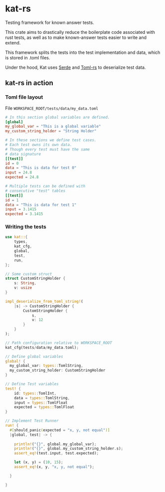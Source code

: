 # kat-rs
Testing framework for known answer tests.

This crate aims to drastically reduce the boilerplate code
associated with rust tests, as well as to make known-answer tests easier
to write and extend.

This framework splits the tests into the test implementation
and data, which is stored in .toml files.

Under the hood, Kat uses [Serde](https://docs.rs/serde/latest/serde/index.html)
and [Toml-rs](https://docs.rs/toml/latest/toml/) to deserialize test data.

## kat-rs in action
### Toml file layout
File `WORKSPACE_ROOT/tests/data/my_data.toml`
```toml
# In this section global variables are defined.
[global]
my_global_var = "This is a global variable"
my_custom_string_holder = "String Holder"

# In these sections we define test cases.
# Each test owns its own data. 
# Though every test must have the same
# data signature
[[test]]
id = 0
data = "This is data for test 0"
input = 24.8
expected = 24.8

# Multiple tests can be defined with
# consecutive "test" tables
[[test]]
id = 1
data = "This is data for test 1"
input = 3.1415
expected = 3.1415
```

### Writing the tests
```rust
use kat::{
    types,
    kat_cfg,
    global,
    test,
    run,
};

// Some custom struct
struct CustomStringHolder {
    s: String,
    v: usize
}

impl_deserialize_from_toml_string!(
    |s| -> CustomStringHolder {
        CustomStringHolder {
            s, 
            v: 12
        }
    }
); 

// Path configuration relative to WORKSPACE_ROOT
kat_cfg(tests/data/my_data.toml);

// Define global variables
global! {
  my_global_var: types::TomlString,
  my_custom_string_holder: CustomStringHolder
}

// Define Test variables
test! {
    id: types::TomlInt,
    data = types::TomlString,
    input = types::TomlFloat
    expected = types::TomlFloat
}

// Implement Test Runner
run! {
  #[should_panic(expected = "x, y, not equal")]  
  |global, test| -> {
    
    println!("{}", global.my_global_var);
    println!("{}", global.my_custom_string_holder.s);
    assert_eq!(test.input, test.expected);

    let (x, y) = (10, 15);
    assert_eq!(x, y, "x, y, not equal");

  }

}
